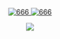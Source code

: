 <p align="center">
  <a href="http://wwwwwwwww.jodi.org/" target="_blank">
  <img src="https://media.giphy.com/media/FlWpltZ9OOcUg/giphy.gif" alt="666"/>
  <img src="https://media.giphy.com/media/TqiwHbFBaZ4ti/giphy.gif" alt="666"/> 
  </a>
</p>

<p align="center">
  <a href="http://wwwwwwwww.jodi.org/" target="_blank">
  <img src="https://hits.seeyoufarm.com/api/count/incr/badge.svg?url=https%3A%2F%2Fgithub.com%2Fmot3xi&count_bg=%23FF0071&title_bg=%23000000&icon=nutanix.svg&icon_color=%23E7E7E7&title=hits&edge_flat=false">
  </a>
</p>
